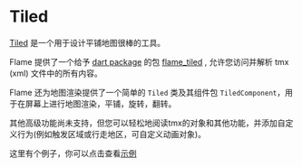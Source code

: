 # Tiled

[Tiled](https://www.mapeditor.org/) 是一个用于设计平铺地图很棒的工具。

Flame 提供了一个给予 [dart package](https://pub.dev/packages/tiled) 的包 [flame_tiled](https://github.com/flame-engine/flame_tiled) , 允许您访问并解析 tmx (xml) 文件中的所有内容。

Flame 还为地图渲染提供了一个简单的 `Tiled` 类及其组件包 `TiledComponent`，用于在屏幕上进行地图渲染，平铺，旋转，翻转。

其他高级功能尚未支持，但您可以轻松地阅读tmx的对象和其他功能，并添加自定义行为(例如触发区域或行走地区，可自定义动画对象)。

这里有个例子，你可以点击查看[示例](https://github.com/flame-engine/flame_tiled/tree/master/example)